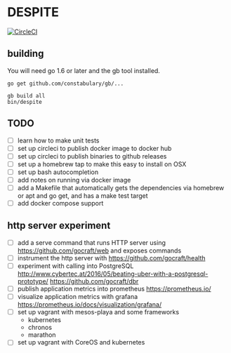 # DESPITE
[![CircleCI](https://circleci.com/gh/kindlyops/despite.svg?style=svg)](https://circleci.com/gh/kindlyops/despite)

## building

You will need go 1.6 or later and the gb tool installed.

    go get github.com/constabulary/gb/...

    gb build all
    bin/despite

## TODO

* [ ] learn how to make unit tests
* [ ] set up circleci to publish docker image to docker hub
* [ ] set up circleci to publish binaries to github releases
* [ ] set up a homebrew tap to make this easy to install on OSX
* [ ] set up bash autocompletion
* [ ] add notes on running via docker image
* [ ] add a Makefile that automatically gets the dependencies
      via homebrew or apt and go get, and has a make test target
* [ ] add docker compose support

## http server experiment

* [ ] add a serve command that runs HTTP server using
      https://github.com/gocraft/web and exposes commands
* [ ] instrument the http server with https://github.com/gocraft/health
* [ ] experiment with calling into PostgreSQL
      http://www.cybertec.at/2016/05/beating-uber-with-a-postgresql-prototype/
      https://github.com/gocraft/dbr
* [ ] publish application metrics into prometheus
      https://prometheus.io/
* [ ] visualize application metrics with grafana
      https://prometheus.io/docs/visualization/grafana/
* [ ] set up vagrant with mesos-playa and some frameworks
  * kubernetes
  * chronos
  * marathon
* [ ] set up vagrant with CoreOS and kubernetes
